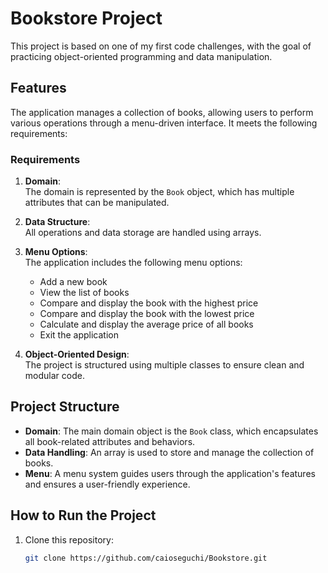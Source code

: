 # Bookstore Project

This project is based on one of my first code challenges, with the goal of practicing object-oriented programming and data manipulation. 

## Features
The application manages a collection of books, allowing users to perform various operations through a menu-driven interface. It meets the following requirements:

### Requirements
1. **Domain**:  
   The domain is represented by the `Book` object, which has multiple attributes that can be manipulated.

2. **Data Structure**:  
   All operations and data storage are handled using arrays.

3. **Menu Options**:  
   The application includes the following menu options:
   - Add a new book
   - View the list of books
   - Compare and display the book with the highest price
   - Compare and display the book with the lowest price
   - Calculate and display the average price of all books
   - Exit the application

4. **Object-Oriented Design**:  
   The project is structured using multiple classes to ensure clean and modular code.

## Project Structure
- **Domain**: The main domain object is the `Book` class, which encapsulates all book-related attributes and behaviors.
- **Data Handling**: An array is used to store and manage the collection of books.
- **Menu**: A menu system guides users through the application's features and ensures a user-friendly experience.

## How to Run the Project
1. Clone this repository:
   ```bash
   git clone https://github.com/caioseguchi/Bookstore.git
